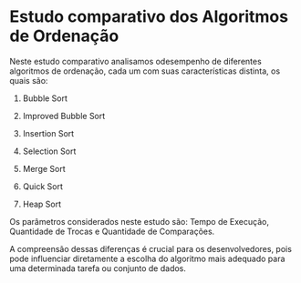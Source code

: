 # Estudo comparativo dos Algoritmos de Ordenação

Neste estudo comparativo analisamos odesempenho de diferentes algoritmos de ordenação, cada um com suas características distinta, os quais são:

1. Bubble Sort

2. Improved Bubble Sort 

3. Insertion Sort

4. Selection Sort

5. Merge Sort

6. Quick Sort 

7. Heap Sort

Os parâmetros considerados neste estudo são: Tempo de Execução, Quantidade de Trocas e Quantidade de Comparações. 

A compreensão dessas diferenças é crucial para os desenvolvedores, pois pode influenciar diretamente a escolha do algoritmo mais adequado para uma determinada tarefa ou conjunto de dados.
